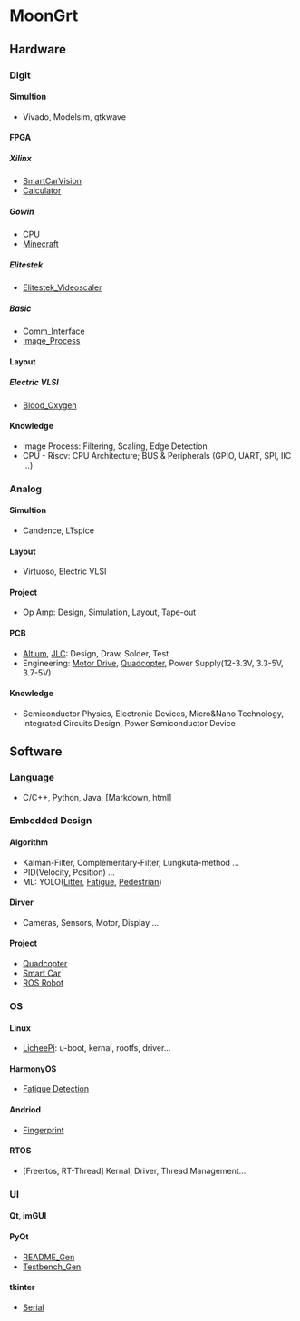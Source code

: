 # MoonGrt

## Hardware

### Digit
#### Simultion
- Vivado, Modelsim, gtkwave
#### FPGA
##### Xilinx
- [SmartCarVision](https://github.com/MoonGrt/SmartCarVision)
- [Calculator](https://github.com/MoonGrt/FPGA-Calculator)
##### Gowin
- [CPU](https://github.com/MoonGrt/FPGA-CPU)
- [Minecraft](https://github.com/MoonGrt/FPGA-Minecraft)
##### Elitestek
- [Elitestek_Videoscaler](https://github.com/MoonGrt/Elitestek_Videoscaler)
##### Basic
- [Comm_Interface](https://github.com/MoonGrt/FPGA-Comm_Interface)
- [Image_Process](https://github.com/MoonGrt/FPGA-Image_Process)
#### Layout
##### Electric VLSI
- [Blood_Oxygen](https://github.com/MoonGrt/Electric_VLSI_lib)
#### Knowledge
- Image Process: Filtering, Scaling, Edge Detection
- CPU - Riscv: CPU Architecture; BUS & Peripherals (GPIO, UART, SPI, IIC ...)

### Analog
#### Simultion
- Candence, LTspice
#### Layout
- Virtuoso, Electric VLSI
#### Project
- Op Amp: Design, Simulation, Layout, Tape-out
#### PCB
- [Altium](https://github.com/MoonGrt/PCB/Altium), [JLC](): Design, Draw, Solder, Test
- Engineering: [Motor Drive](https://github.com/MoonGrt/PCB/tree/master/JLC/stm32_motordrive), [Quadcopter](https://github.com/MoonGrt/PCB/tree/master/JLC/fly_ctrl), Power Supply(12-3.3V, 3.3-5V, 3.7-5V)
#### Knowledge
- Semiconductor Physics, Electronic Devices, Micro&Nano Technology, Integrated Circuits Design, Power Semiconductor Device



## Software

### Language
- C/C++, Python, Java, [Markdown, html]

### Embedded Design
#### Algorithm
- Kalman-Filter, Complementary-Filter, Lungkuta-method ...
- PID(Velocity, Position) ...
- ML: YOLO([Litter](https://github.com/MoonGrt/Cruise_Robot), [Fatigue](https://github.com/MoonGrt/HaiSi-Detect_Fatigue), [Pedestrian](https://github.com/MoonGrt/TDPS))
#### Dirver
- Cameras, Sensors, Motor, Display ...
#### Project
- [Quadcopter](https://github.com/MoonGrt/STM32-Fly_Control)
- [Smart Car](https://github.com/MoonGrt/TDPS)
- [ROS Robot](https://github.com/MoonGrt/Cruise_Robot)

### OS
#### Linux
- [LicheePi](https://github.com/MoonGrt/Licheepi_Nano): u-boot, kernal, rootfs, driver...
#### HarmonyOS
- [Fatigue Detection](https://github.com/MoonGrt/HaiSi-Detect_Fatigue)
#### Andriod
- [Fingerprint](https://github.com/MoonGrt/Android-Fingerprint)
#### RTOS
- [Freertos, RT-Thread] Kernal, Driver, Thread Management...

### UI
#### Qt, imGUI
#### PyQt
- [README_Gen](https://github.com/MoonGrt/README_Gen)
- [Testbench_Gen](https://github.com/MoonGrt/Testbench_Gen)
#### tkinter
- [Serial](https://github.com/MoonGrt/Elitestek_Videoscaler/tree/master/GUI)

